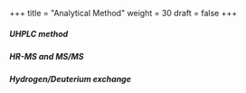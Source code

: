 +++
title = "Analytical Method"
weight = 30
draft = false
+++

##### UHPLC method

##### HR-MS and MS/MS

##### Hydrogen/Deuterium exchange